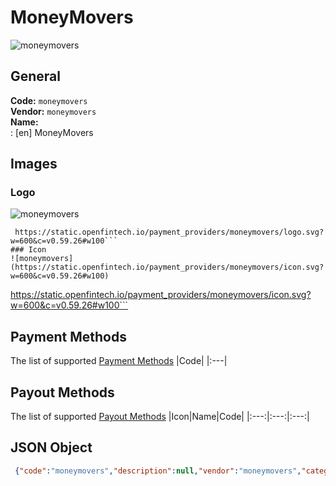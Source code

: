 # MoneyMovers 
![moneymovers](https://static.openfintech.io/payment_providers/moneymovers/logo.svg?w=600&c=v0.59.26#w100)  
## General 
**Code:** `moneymovers`  
**Vendor:** `moneymovers`  
**Name:**  
:	[en] MoneyMovers  
## Images 
### Logo 
![moneymovers](https://static.openfintech.io/payment_providers/moneymovers/logo.svg?w=600&c=v0.59.26#w100)  
```
 https://static.openfintech.io/payment_providers/moneymovers/logo.svg?w=600&c=v0.59.26#w100```  
### Icon 
![moneymovers](https://static.openfintech.io/payment_providers/moneymovers/icon.svg?w=600&c=v0.59.26#w100)  
```
 https://static.openfintech.io/payment_providers/moneymovers/icon.svg?w=600&c=v0.59.26#w100```  
## Payment Methods 
The list of supported  [Payment Methods](#) 
|Code| 
|:---| 
 
## Payout Methods 
The list of supported  [Payout Methods](#) 
|Icon|Name|Code| 
|:---:|:---:|:---:| 
 
## JSON Object 
```json
 {"code":"moneymovers","description":null,"vendor":"moneymovers","categories":null,"countries":null,"payment_method":[],"payout_method":[],"metadata":null,"name":{"en":"MoneyMovers"}}```  
